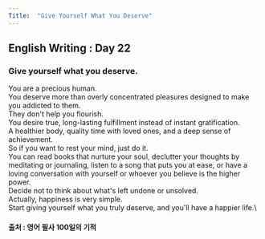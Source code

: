 ```yaml
---
Title:  "Give Yourself What You Deserve"
---
```


## English Writing : Day 22

### Give yourself what you deserve.

You are a precious human.\
You deserve more than overly concentrated pleasures designed to make you addicted to them.\
They don't help you flourish.\
You desire true, long-lasting fulfillment instead of instant gratification.\
A healthier body, quality time with loved ones, and a deep sense of achievement.\
So if you want to rest your mind, just do it.\
You can read books that nurture your soul, declutter your thoughts by meditating or journaling, listen to a song that puts you at ease, or have a loving conversation with yourself or whoever you believe is the higher power.\
Decide not to think about what's left undone or unsolved.\
Actually, happiness is very simple.\
Start giving yourself what you truly deserve, and you'll have a happier life.\

#### 출처 : 영어 필사 100일의 기적
